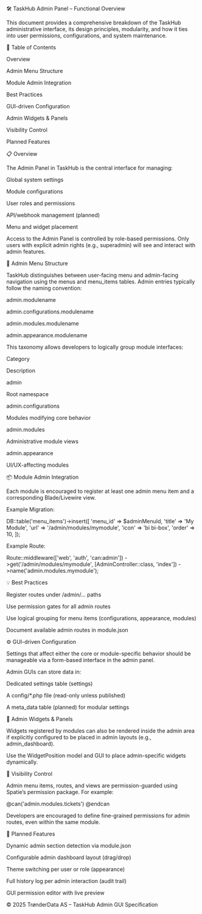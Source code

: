 🛠️ TaskHub Admin Panel – Functional Overview

This document provides a comprehensive breakdown of the TaskHub administrative interface, its design principles, modularity, and how it ties into user permissions, configurations, and system maintenance.

📑 Table of Contents

Overview

Admin Menu Structure

Module Admin Integration

Best Practices

GUI-driven Configuration

Admin Widgets & Panels

Visibility Control

Planned Features

📋 Overview

The Admin Panel in TaskHub is the central interface for managing:

Global system settings

Module configurations

User roles and permissions

API/webhook management (planned)

Menu and widget placement

Access to the Admin Panel is controlled by role-based permissions. Only users with explicit admin rights (e.g., superadmin) will see and interact with admin features.

📁 Admin Menu Structure

TaskHub distinguishes between user-facing menu and admin-facing navigation using the menus and menu_items tables. Admin entries typically follow the naming convention:

admin.modulename

admin.configurations.modulename

admin.modules.modulename

admin.appearance.modulename

This taxonomy allows developers to logically group module interfaces:

Category

Description

admin

Root namespace

admin.configurations

Modules modifying core behavior

admin.modules

Administrative module views

admin.appearance

UI/UX-affecting modules

📦 Module Admin Integration

Each module is encouraged to register at least one admin menu item and a corresponding Blade/Livewire view.

Example Migration:

DB::table('menu_items')->insert([
  'menu_id' => $adminMenuId,
  'title' => 'My Module',
  'url' => '/admin/modules/mymodule',
  'icon' => 'bi bi-box',
  'order' => 10,
]);

Example Route:

Route::middleware(['web', 'auth', 'can:admin'])
  ->get('/admin/modules/mymodule', [AdminController::class, 'index'])
  ->name('admin.modules.mymodule');

💡 Best Practices

Register routes under /admin/... paths

Use permission gates for all admin routes

Use logical grouping for menu items (configurations, appearance, modules)

Document available admin routes in module.json

⚙️ GUI-driven Configuration

Settings that affect either the core or module-specific behavior should be manageable via a form-based interface in the admin panel.

Admin GUIs can store data in:

Dedicated settings table (settings)

A config/*.php file (read-only unless published)

A meta_data table (planned) for modular settings

🧩 Admin Widgets & Panels

Widgets registered by modules can also be rendered inside the admin area if explicitly configured to be placed in admin layouts (e.g., admin_dashboard).

Use the WidgetPosition model and GUI to place admin-specific widgets dynamically.

🔐 Visibility Control

Admin menu items, routes, and views are permission-guarded using Spatie’s permission package. For example:

@can('admin.modules.tickets')
  <x-admin-menu-item title="Tickets" route="admin.modules.tickets" />
@endcan

Developers are encouraged to define fine-grained permissions for admin routes, even within the same module.

🚧 Planned Features

Dynamic admin section detection via module.json

Configurable admin dashboard layout (drag/drop)

Theme switching per user or role (appearance)

Full history log per admin interaction (audit trail)

GUI permission editor with live preview

© 2025 TrønderData AS – TaskHub Admin GUI Specification